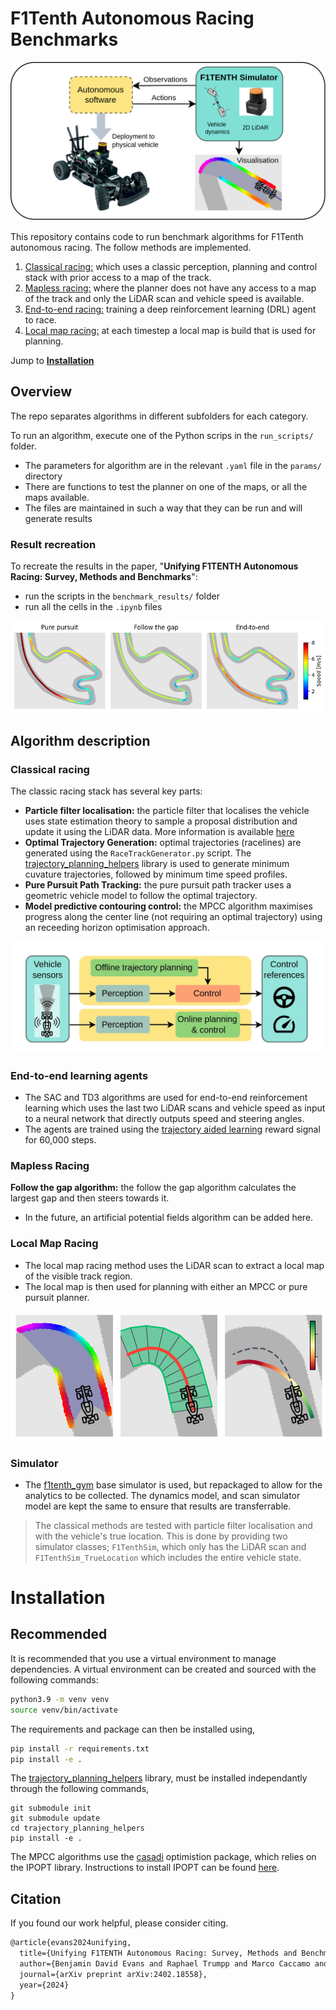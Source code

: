 # F1Tenth Autonomous Racing Benchmarks

![](media/f1tenth_platform.png)

This repository contains code to run benchmark algorithms for F1Tenth autonomous racing. 
The follow methods are implemented.
1. [Classical racing:](#classic-racing) which uses a classic perception, planning and control stack with prior access to a map of the track.
2. [Mapless racing:](#mapless-racing) where the planner does not have any access to a map of the track and only the LiDAR scan and vehicle speed is available.
3. [End-to-end racing:](#end-to-end-learning-agents) training a deep reinforcement learning (DRL) agent to race.
4. [Local map racing:](#local-map-racing) at each timestep a local map is build that is used for planning.

Jump to [**Installation**](#usage)


## Overview

The repo separates algorithms in different subfolders for each category.

To run an algorithm, execute one of the Python scrips in the `run_scripts/` folder.
- The parameters for algorithm are in the relevant `.yaml` file in the `params/` directory
- There are functions to test the planner on one of the maps, or all the maps available.
- The files are maintained in such a way that they can be run and will generate results

### Result recreation

To recreate the results in the paper, "**Unifying F1TENTH Autonomous Racing: Survey, Methods and Benchmarks**":
- run the scripts in the `benchmark_results/` folder
- run all the cells in the `.ipynb` files

![](media/example_trajectories.png)


## Algorithm description

### Classical racing

The classic racing stack has several key parts:
- **Particle filter localisation:** the particle filter that localises the vehicle uses state estimation theory to sample a proposal distribution and update it using the LiDAR data. More information is available [here](http://github.com/BDEvan5/sensor_fusion)
- **Optimal Trajectory Generation:** optimal trajectories (racelines) are generated using the `RaceTrackGenerator.py` script. The [trajectory_planning_helpers](https://github.com/FTM_TUM/trajectory_planning_helpers) library is used to generate minimum cuvature trajectories, followed by minimum time speed profiles.
- **Pure Pursuit Path Tracking:** the pure pursuit path tracker uses a geometric vehicle model to follow the optimal trajectory.
- **Model predictive contouring control:** the MPCC algorithm maximises progress along the center line (not requiring an optimal trajectory) using an receeding horizon optimisation approach.


![](media/classic_pipeline.jpg)

### End-to-end learning agents

- The SAC and TD3 algorithms are used for end-to-end reinforcement learning which uses the last two LiDAR scans and vehicle speed as input to a neural network that directly outputs speed and steering angles. 
- The agents are trained using the [trajectory aided learning](https://ieeexplore.ieee.org/document/10182327) reward signal for 60,000 steps.



### Mapless Racing

**Follow the gap algorithm:** the follow the gap algorithm calculates the largest gap and then steers towards it.
- In the future, an artificial potential fields algorithm can be added here.

### Local Map Racing

- The local map racing method uses the LiDAR scan to extract a local map of the visible track region.
- The local map is then used for planning with either an MPCC or pure pursuit planner.

![](media/local_map_racing.png)

### Simulator
- The [f1tenth_gym](https://github.com/f1tenth/f1tenth_gym) base simulator is used, but repackaged to allow for the analytics to be collected. The dynamics model, and scan simulator model are kept the same to ensure that results are transferrable.

> The classical methods are tested with particle filter localisation and with the vehicle's true location. 
> This is done by providing two simulator classes; `F1TenthSim`, which only has the LiDAR scan and `F1TenthSim_TrueLocation` which includes the entire vehicle state.



# Installation

## Recommended

It is recommended that you use a virtual environment to manage dependencies. A virtual environment can be created and sourced with the following commands:
```bash
python3.9 -m venv venv
source venv/bin/activate
```

The requirements and package can then be installed using,
```bash
pip install -r requirements.txt
pip install -e .
```

The [trajectory_planning_helpers](https://github.com/TUMFTM/trajectory_planning_helpers.git) library, must be installed independantly through the following commands, 
```
git submodule init
git submodule update
cd trajectory_planning_helpers
pip install -e .
```

The MPCC algorithms use the [casadi](https://web.casadi.org/python-api/) optimistion package, which relies on the IPOPT library. Instructions to install IPOPT can be found [here]().

## Citation

If you found our work helpful, please consider citing.

```latex
@article{evans2024unifying,
  title={Unifying F1TENTH Autonomous Racing: Survey, Methods and Benchmarks},
  author={Benjamin David Evans and Raphael Trumpp and Marco Caccamo and Felix Jahncke and Johannes Betz and Hendrik Willem Jordaan and Herman Arnold Engelbrecht},
  journal={arXiv preprint arXiv:2402.18558},
  year={2024}
}
```



